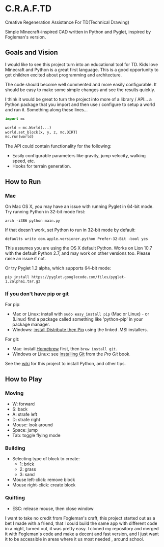# C.R.A.F.TD
Creative Regeneration Assistance For TD(Technical Drawing)

Simple Minecraft-inspired CAD written in Python and Pyglet, inspired by Fogleman's version.

## Goals and Vision

I would like to see this project turn into an educational tool for TD. Kids love Minecraft and Python is a great first language.
This is a good opportunity to get children excited about programming and architecture.

The code should become well commented and more easily configurable. It should be easy to make some simple changes
and see the results quickly.

I think it would be great to turn the project into more of a library / API... a Python package that you import and then
use / configure to setup a world and run it. Something along these lines...


```python
import mc

world = mc.World(...)
world.set_block(x, y, z, mc.DIRT)
mc.run(world)
```

The API could contain functionality for the following:

- Easily configurable parameters like gravity, jump velocity, walking speed, etc.
- Hooks for terrain generation.

## How to Run

### Mac

On Mac OS X, you may have an issue with running Pyglet in 64-bit mode. Try running Python in 32-bit mode first:

```shell
arch -i386 python main.py
```

If that doesn't work, set Python to run in 32-bit mode by default:

```shell
defaults write com.apple.versioner.python Prefer-32-Bit -bool yes 
```

This assumes you are using the OS X default Python.  Works on Lion 10.7 with the default Python 2.7, and may work on other versions too.  Please raise an issue if not.
    
Or try Pyglet 1.2 alpha, which supports 64-bit mode:  

```shell
pip install https://pyglet.googlecode.com/files/pyglet-1.2alpha1.tar.gz 
```

### If you don't have pip or git

For pip:

- Mac or Linux: install with `sudo easy_install pip` (Mac or Linux) - or (Linux) find a package called something like 'python-pip' in your package manager.
- Windows: [install Distribute then Pip](http://stackoverflow.com/a/12476379/992887) using the linked .MSI installers.

For git:

- Mac: install [Homebrew](http://mxcl.github.com/homebrew/) first, then `brew install git`.
- Windows or Linux: see [Installing Git](http://git-scm.com/book/en/Getting-Started-Installing-Git) from the _Pro Git_ book.

See the [wiki](https://github.com/fogleman/Minecraft/wiki) for this project to install Python, and other tips.

## How to Play

### Moving

- W: forward
- S: back
- A: strafe left
- D: strafe right
- Mouse: look around
- Space: jump
- Tab: toggle flying mode

### Building

- Selecting type of block to create:
    - 1: brick
    - 2: grass
    - 3: sand
- Mouse left-click: remove block
- Mouse right-click: create block

### Quitting

- ESC: release mouse, then close window

I want to take no credit from Fogleman's craft, this project started out as a bet I made with a friend, that I could build the same app with different code in a night, turned out,
it was pretty easy. I cloned my repository and merged it with Fogleman's code and make a decent and fast version, and I just want it to be accessible in areas where it us most needed
, around school.
